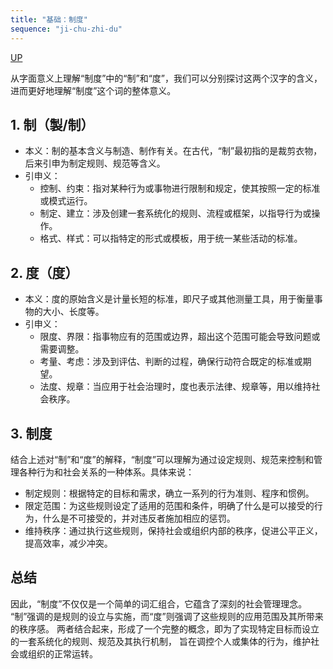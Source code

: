 ```yaml
---
title: "基础：制度"
sequence: "ji-chu-zhi-du"
---
```


[UP](/law/civil-law-index.html)

从字面意义上理解“制度”中的“制”和“度”，我们可以分别探讨这两个汉字的含义，进而更好地理解“制度”这个词的整体意义。

## 1. 制（製/制）
- 本义：制的基本含义与制造、制作有关。在古代，“制”最初指的是裁剪衣物，后来引申为制定规则、规范等含义。
- 引申义：
    - 控制、约束：指对某种行为或事物进行限制和规定，使其按照一定的标准或模式运行。
    - 制定、建立：涉及创建一套系统化的规则、流程或框架，以指导行为或操作。
    - 格式、样式：可以指特定的形式或模板，用于统一某些活动的标准。

## 2. 度（度）
- 本义：度的原始含义是计量长短的标准，即尺子或其他测量工具，用于衡量事物的大小、长度等。
- 引申义：
    - 限度、界限：指事物应有的范围或边界，超出这个范围可能会导致问题或需要调整。
    - 考量、考虑：涉及到评估、判断的过程，确保行动符合既定的标准或期望。
    - 法度、规章：当应用于社会治理时，度也表示法律、规章等，用以维持社会秩序。

## 3. 制度

结合上述对“制”和“度”的解释，“制度”可以理解为通过设定规则、规范来控制和管理各种行为和社会关系的一种体系。具体来说：

- 制定规则：根据特定的目标和需求，确立一系列的行为准则、程序和惯例。
- 限定范围：为这些规则设定了适用的范围和条件，明确了什么是可以接受的行为，什么是不可接受的，并对违反者施加相应的惩罚。
- 维持秩序：通过执行这些规则，保持社会或组织内部的秩序，促进公平正义，提高效率，减少冲突。

## 总结

因此，“制度”不仅仅是一个简单的词汇组合，它蕴含了深刻的社会管理理念。
“制”强调的是规则的设立与实施，而“度”则强调了这些规则的应用范围及其所带来的秩序感。
两者结合起来，形成了一个完整的概念，即为了实现特定目标而设立的一套系统化的规则、规范及其执行机制，
旨在调控个人或集体的行为，维护社会或组织的正常运转。

